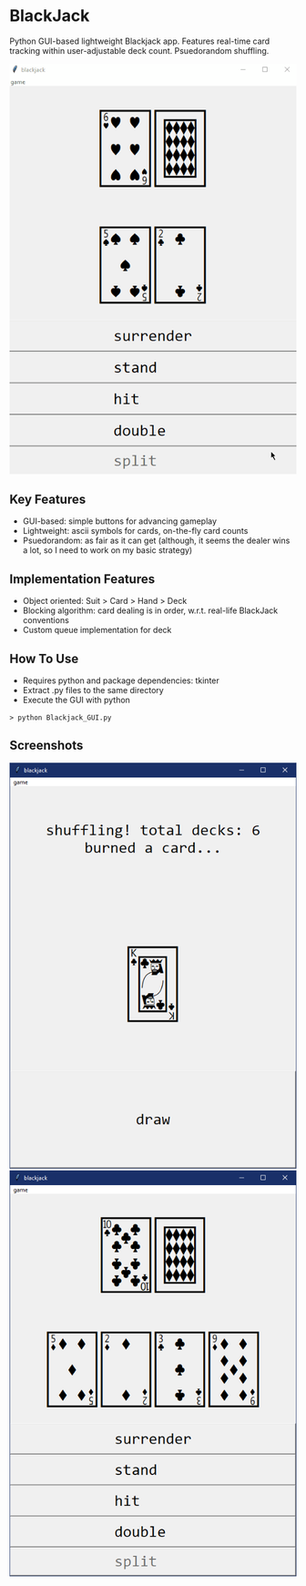 # BlackJack
Python GUI-based lightweight Blackjack app. Features real-time card tracking within user-adjustable deck count. Psuedorandom shuffling.

![screenshot](https://github.com/onealabdulrahim/BlackJack/blob/master/screens/Animation.gif)

## Key Features

* GUI-based: simple buttons for advancing gameplay
* Lightweight: ascii symbols for cards, on-the-fly card counts
* Psuedorandom: as fair as it can get (although, it seems the dealer wins a lot, so I need to work on my basic strategy)

## Implementation Features

* Object oriented: Suit > Card > Hand > Deck
* Blocking algorithm: card dealing is in order, w.r.t. real-life BlackJack conventions
* Custom queue implementation for deck

## How To Use

* Requires python and package dependencies: tkinter
* Extract .py files to the same directory
* Execute the GUI with python
```
> python Blackjack_GUI.py
```

## Screenshots
![screenshot](https://github.com/onealabdulrahim/BlackJack/blob/master/screens/shuffled.png)
![screenshot](https://github.com/onealabdulrahim/BlackJack/blob/master/screens/hitting.png)
